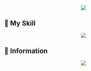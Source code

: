 <div align= "center">
    <img src="https://capsule-render.vercel.app/api?type=waving&color=gradient&height=240&text=Kim%20Donghyeon's%20Github&desc=자리이타%20홍익인간%20自利利他%20弘益人間&animation=fadeIn&fontColor=ffffff&fontSize=40&descSize=18&fontAlignY=35&descAlignY=50&descAlign=59" />
</div>
    

## 💪 My Skill
<!--**- Language**  -->

<p align="center">
  <a href="https://skillicons.dev">
    <img src="https://skillicons.dev/icons?i=py,java,ts,js,html,css,c,dart,bash,django,spring,flutter,nextjs,react,tailwind,redux,selenium,docker,git,github,gitlab,heroku,aws,jenkins,postgres,mongodb,mysql,qt,linux,vim,arduino,raspberrypi" />
  </a>
</p>

## 📄 Information
<!-- Widgets -->

<div align="center">
   <img src="https://github-profile-trophy.vercel.app/?username=Kimdonghyeon7645&theme=onedark" />
</div>

<!--
[![github stats](https://github-readme-stats.vercel.app/api?username=Kimdonghyeon7645&hide=issues&theme=onedark)](https://github.com/anuraghazra/github-readme-stats)
[![Top Langs](https://github-readme-stats.vercel.app/api/top-langs/?username=Kimdonghyeon7645&layout=compact&card_width=auto&theme=onedark&exclude_repo=Python-Data-Analysis,JUMP-UP-Project_DSM_school_meal_Analysis)](https://github.com/anuraghazra/github-readme-stats)

<details>
  <summary><b>More Information</b></summary>
 
  [![wakatime stats](https://github-readme-stats.vercel.app/api/wakatime?username=Kimdonghyeon7645&layout=compact&width=100)](https://github.com/anuraghazra/github-readme-stats)
</details>
-->
